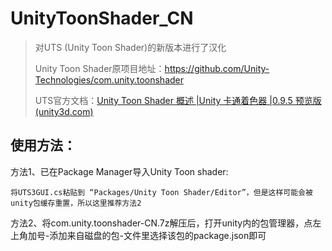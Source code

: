 # UnityToonShader_CN
> 对UTS (Unity Toon Shader)的新版本进行了汉化
>
> Unity Toon Shader原项目地址：https://github.com/Unity-Technologies/com.unity.toonshader
>
> UTS官方文档：[Unity Toon Shader 概述 |Unity 卡通着色器 |0.9.5 预览版 (unity3d.com)](https://docs.unity3d.com/Packages/com.unity.toonshader@0.9/manual/index.html)

## 使用方法：
方法1、已在Package Manager导入Unity Toon shader:

    将UTS3GUI.cs粘贴到 “Packages/Unity Toon Shader/Editor”，但是这样可能会被unity包缓存重置，所以这里推荐方法2

方法2、将com.unity.toonshader-CN.7z解压后，打开unity内的包管理器，点左上角加号-添加来自磁盘的包-文件里选择该包的package.json即可
